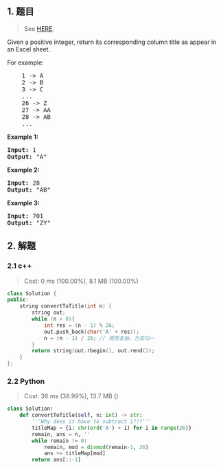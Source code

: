 ## 1. 题目

> See [HERE](https://leetcode.com/problems/excel-sheet-column-title/).

<div><p>Given a positive integer, return its corresponding column title as appear in an Excel sheet.</p>

<p>For example:</p>

<pre>    1 -&gt; A
    2 -&gt; B
    3 -&gt; C
    ...
    26 -&gt; Z
    27 -&gt; AA
    28 -&gt; AB 
    ...
</pre>

<p><strong>Example 1:</strong></p>

<pre><strong>Input:</strong> 1
<strong>Output:</strong> "A"
</pre>

<p><strong>Example 2:</strong></p>

<pre><strong>Input:</strong> 28
<strong>Output:</strong> "AB"
</pre>

<p><strong>Example 3:</strong></p>

<pre><strong>Input:</strong> 701
<strong>Output:</strong> "ZY"
</pre></div>

## 2. 解题

### 2.1 c++

> Cost: 0 ms (100.00%), 8.1 MB (100.00%)

```cpp
class Solution {
public:
    string convertToTitle(int n) {
        string out;
        while (n > 0){
            int res = (n - 1) % 26;
            out.push_back(char('A' + res));
            n = (n - 1) / 26; // 周而复始，万变归一
        }
        return string(out.rbegin(), out.rend());
    }
};
```

### 2.2 Python

> Cost: 36 ms (38.99%), 13.7 MB ()

```python
class Solution:
    def convertToTitle(self, n: int) -> str:
        '''Why does it have to subtract 1???'''
        titleMap = {i: chr(ord('A') + i) for i in range(26)}
        remain, ans = n, ''
        while remain != 0:
            remain, mod = divmod(remain-1, 26)
            ans += titleMap[mod]
        return ans[::-1]
```
